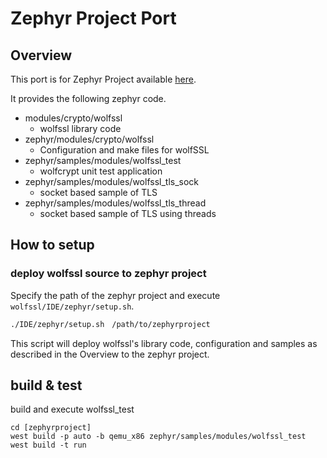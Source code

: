 Zephyr Project Port
===================

## Overview

This port is for Zephyr Project available [here](https://www.zephyrproject.org/).

It provides the following zephyr code.

- modules/crypto/wolfssl
    - wolfssl library code
- zephyr/modules/crypto/wolfssl
    - Configuration and make files for wolfSSL
- zephyr/samples/modules/wolfssl_test
    - wolfcrypt unit test application
- zephyr/samples/modules/wolfssl_tls_sock
    - socket based sample of TLS
- zephyr/samples/modules/wolfssl_tls_thread
    - socket based sample of TLS using threads

## How to setup

### deploy wolfssl source to zephyr project
Specify the path of the zephyr project and execute  `wolfssl/IDE/zephyr/setup.sh`.

```bash
./IDE/zephyr/setup.sh　/path/to/zephyrproject
```

This script will deploy wolfssl's library code, configuration and samples as described in the Overview to the zephyr project.

## build & test

build and execute wolfssl_test

```
cd [zephyrproject]
west build -p auto -b qemu_x86 zephyr/samples/modules/wolfssl_test
west build -t run
```

